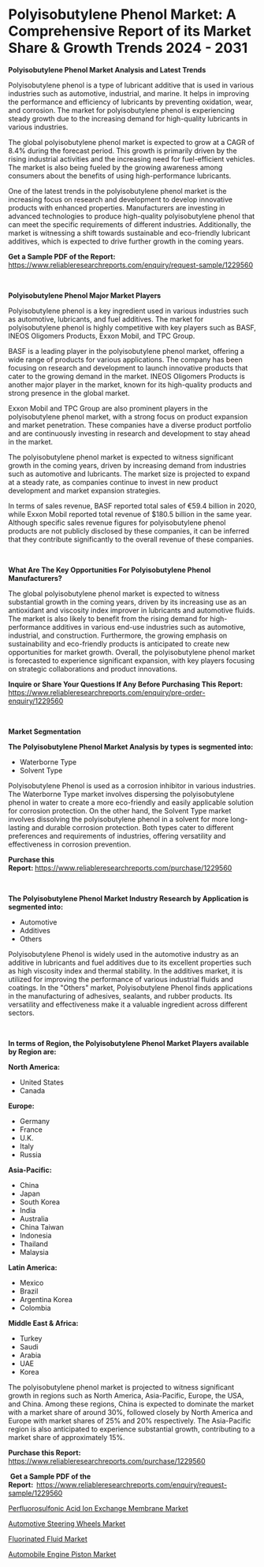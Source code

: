 <p><h1>Polyisobutylene Phenol Market: A Comprehensive Report of its Market Share & Growth Trends 2024 - 2031</h1></p><p><strong>Polyisobutylene Phenol Market Analysis and Latest Trends</strong></p>
<p><p>Polyisobutylene phenol is a type of lubricant additive that is used in various industries such as automotive, industrial, and marine. It helps in improving the performance and efficiency of lubricants by preventing oxidation, wear, and corrosion. The market for polyisobutylene phenol is experiencing steady growth due to the increasing demand for high-quality lubricants in various industries.</p><p>The global polyisobutylene phenol market is expected to grow at a CAGR of 8.4% during the forecast period. This growth is primarily driven by the rising industrial activities and the increasing need for fuel-efficient vehicles. The market is also being fueled by the growing awareness among consumers about the benefits of using high-performance lubricants.</p><p>One of the latest trends in the polyisobutylene phenol market is the increasing focus on research and development to develop innovative products with enhanced properties. Manufacturers are investing in advanced technologies to produce high-quality polyisobutylene phenol that can meet the specific requirements of different industries. Additionally, the market is witnessing a shift towards sustainable and eco-friendly lubricant additives, which is expected to drive further growth in the coming years.</p></p>
<p><strong>Get a Sample PDF of the Report:&nbsp;</strong> <a href="https://www.reliableresearchreports.com/enquiry/request-sample/1229560">https://www.reliableresearchreports.com/enquiry/request-sample/1229560</a></p>
<p>&nbsp;</p>
<p><strong>Polyisobutylene Phenol Major Market Players</strong></p>
<p><p>Polyisobutylene phenol is a key ingredient used in various industries such as automotive, lubricants, and fuel additives. The market for polyisobutylene phenol is highly competitive with key players such as BASF, INEOS Oligomers Products, Exxon Mobil, and TPC Group.</p><p>BASF is a leading player in the polyisobutylene phenol market, offering a wide range of products for various applications. The company has been focusing on research and development to launch innovative products that cater to the growing demand in the market. INEOS Oligomers Products is another major player in the market, known for its high-quality products and strong presence in the global market.</p><p>Exxon Mobil and TPC Group are also prominent players in the polyisobutylene phenol market, with a strong focus on product expansion and market penetration. These companies have a diverse product portfolio and are continuously investing in research and development to stay ahead in the market.</p><p>The polyisobutylene phenol market is expected to witness significant growth in the coming years, driven by increasing demand from industries such as automotive and lubricants. The market size is projected to expand at a steady rate, as companies continue to invest in new product development and market expansion strategies.</p><p>In terms of sales revenue, BASF reported total sales of €59.4 billion in 2020, while Exxon Mobil reported total revenue of $180.5 billion in the same year. Although specific sales revenue figures for polyisobutylene phenol products are not publicly disclosed by these companies, it can be inferred that they contribute significantly to the overall revenue of these companies.</p></p>
<p>&nbsp;</p>
<p><strong>What Are The Key Opportunities For Polyisobutylene Phenol Manufacturers?</strong></p>
<p><p>The global polyisobutylene phenol market is expected to witness substantial growth in the coming years, driven by its increasing use as an antioxidant and viscosity index improver in lubricants and automotive fluids. The market is also likely to benefit from the rising demand for high-performance additives in various end-use industries such as automotive, industrial, and construction. Furthermore, the growing emphasis on sustainability and eco-friendly products is anticipated to create new opportunities for market growth. Overall, the polyisobutylene phenol market is forecasted to experience significant expansion, with key players focusing on strategic collaborations and product innovations.</p></p>
<p><strong>Inquire or Share Your Questions If Any Before Purchasing This Report:</strong> <a href="https://www.reliableresearchreports.com/enquiry/pre-order-enquiry/1229560">https://www.reliableresearchreports.com/enquiry/pre-order-enquiry/1229560</a></p>
<p>&nbsp;</p>
<p><strong>Market Segmentation</strong></p>
<p><strong>The Polyisobutylene Phenol Market Analysis by types is segmented into:</strong></p>
<p><ul><li>Waterborne Type</li><li>Solvent Type</li></ul></p>
<p><p>Polyisobutylene Phenol is used as a corrosion inhibitor in various industries. The Waterborne Type market involves dispersing the polyisobutylene phenol in water to create a more eco-friendly and easily applicable solution for corrosion protection. On the other hand, the Solvent Type market involves dissolving the polyisobutylene phenol in a solvent for more long-lasting and durable corrosion protection. Both types cater to different preferences and requirements of industries, offering versatility and effectiveness in corrosion prevention.</p></p>
<p><strong>Purchase this Report:&nbsp;</strong><a href="https://www.reliableresearchreports.com/purchase/1229560">https://www.reliableresearchreports.com/purchase/1229560</a></p>
<p>&nbsp;</p>
<p><strong>The Polyisobutylene Phenol Market Industry Research by Application is segmented into:</strong></p>
<p><ul><li>Automotive</li><li>Additives</li><li>Others</li></ul></p>
<p><p>Polyisobutylene Phenol is widely used in the automotive industry as an additive in lubricants and fuel additives due to its excellent properties such as high viscosity index and thermal stability. In the additives market, it is utilized for improving the performance of various industrial fluids and coatings. In the "Others" market, Polyisobutylene Phenol finds applications in the manufacturing of adhesives, sealants, and rubber products. Its versatility and effectiveness make it a valuable ingredient across different sectors.</p></p>
<p>&nbsp;</p>
<p><strong>In terms of Region, the Polyisobutylene Phenol Market Players available by Region are:</strong></p>
<p>
    <p> <strong> North America: </strong>
        <ul>
            <li>United States</li>
            <li>Canada</li>
        </ul>
        </p> 
    <p> <strong> Europe: </strong>
        <ul>
            <li>Germany</li>
            <li>France</li>
            <li>U.K.</li>
            <li>Italy</li>
            <li>Russia</li>
        </ul>
        </p> 
    <p> <strong> Asia-Pacific: </strong>
        <ul>
            <li>China</li>
            <li>Japan</li>
            <li>South Korea</li>
            <li>India</li>
            <li>Australia</li>
            <li>China Taiwan</li>
            <li>Indonesia</li>
            <li>Thailand</li>
            <li>Malaysia</li>
        </ul>
        </p> 
    <p> <strong> Latin America: </strong>
        <ul>
            <li>Mexico</li>
            <li>Brazil</li>
            <li>Argentina Korea</li>
            <li>Colombia</li>
        </ul>
        </p> 
    <p> <strong> Middle East & Africa: </strong>
        <ul>
            <li>Turkey</li>
            <li>Saudi</li>
            <li>Arabia</li>
            <li>UAE</li>
            <li>Korea</li>
        </ul>
    </p>
    </p>
<p><p>The polyisobutylene phenol market is projected to witness significant growth in regions such as North America, Asia-Pacific, Europe, the USA, and China. Among these regions, China is expected to dominate the market with a market share of around 30%, followed closely by North America and Europe with market shares of 25% and 20% respectively. The Asia-Pacific region is also anticipated to experience substantial growth, contributing to a market share of approximately 15%.</p></p>
<p><strong>Purchase this Report: </strong><a href="https://www.reliableresearchreports.com/purchase/1229560">https://www.reliableresearchreports.com/purchase/1229560</a></p>
<p>&nbsp;<strong>Get a Sample PDF of the Report:&nbsp;&nbsp;</strong><a href="https://www.reliableresearchreports.com/enquiry/request-sample/1229560">https://www.reliableresearchreports.com/enquiry/request-sample/1229560</a></p>
<p><strong></strong></p>
<p><p><a href="https://github.com/dx0328/Market-Research-Report-List-1/blob/main/perfluorosulfonic-acid-ion-exchange-membrane-market.md">Perfluorosulfonic Acid Ion Exchange Membrane Market</a></p><p><a href="https://issuu.com/reportprime-2/docs/automotive-steering-wheels-market-size-2030.pptx">Automotive Steering Wheels Market</a></p><p><a href="https://github.com/juancolorado15/Market-Research-Report-List-1/blob/main/fluorinated-fluid-market.md">Fluorinated Fluid Market</a></p><p><a href="https://issuu.com/reportprime-2/docs/automobile-engine-piston-market-size-2030.pptx">Automobile Engine Piston Market</a></p></p>